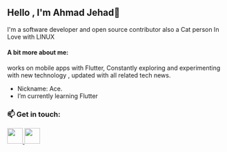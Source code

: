 ## Hello , I'm Ahmad Jehad👋

I'm a software developer and open source contributor also a Cat person In Love with LINUX 

#### A bit more about me:
works on mobile apps with Flutter, Constantly exploring and experimenting with new technology , updated with all related tech news. 
- Nickname: Ace.
-  I’m currently learning Flutter

### 📫 Get in touch:

<a href="mailto:ahmadj.abuyahya@gmail.com"><img src="https://img-premium.flaticon.com/png/512/732/732200.png?token=exp=1621157333~hmac=32fcf439be19ff6b82fa98e44e3a55b4" width="36" height="36"/>
  <a href="https://www.linkedin.com/in/ahmad-j-abu-yahya/"><img src="https://img-premium.flaticon.com/png/512/174/174857.png?token=exp=1621157470~hmac=bac1ef94ec22cf939e8098ae4e852c9c" width="36" height="36"/>
